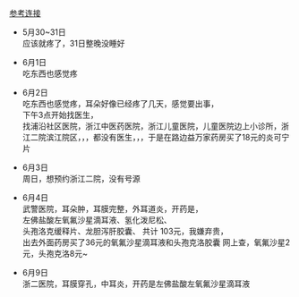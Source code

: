 [参考连接](./外耳炎.md)

* 5月30~31日  
   应该就疼了，31日整晚没睡好
* 6月1日  
   吃东西也感觉疼  

* 6月2日  
  吃东西也感觉疼，耳朵好像已经疼了几天，感觉要出事，  
  下午3点开始找医生，  
  找浦沿社区医院，浙江中医药医院，浙江儿童医院，儿童医院边上小诊所，浙江二院滨江院区，，，都没有医生，，，于是在路边益万家药房买了18元的炎可宁片

* 6月3日  
  周日，想预约浙江二院，没有号源


* 6月4日  
  武警医院，耳朵肿，耳膜完整，外耳道炎，开药是，  
  左佛盐酸左氧氟沙星滴耳液、氢化泼尼松、  
  头孢洛克缓释片、龙胆泻肝胶囊、
  共计 103元，我嫌弃贵，  
  出去外面药房买了36元的氧氟沙星滴耳液和头孢克洛胶囊
  网上查，氧氟沙星2元，头孢克洛8元~

* 6月9日  
  浙二医院，耳膜穿孔，中耳炎，开药是左佛盐酸左氧氟沙星滴耳液

